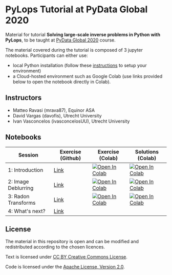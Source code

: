# PyLops Tutorial at PyData Global 2020

Material for tutorial **Solving large-scale inverse problems in Python with PyLops**, to be taught
at [PyData Global 2020](https://global.pydata.org) course.

The material covered during the tutorial is composed of 3 jupyter notebooks. Participants can either use:

- local Python installation (follow these [instructions](https://pylops.readthedocs.io/en/latest/installation.html)
to setup your environment)
- a Cloud-hosted environment such as Google Colab (use links provided below to open the notebook
directly in Colab).

## Instructors

- Matteo Ravasi (mrava87), Equinor ASA
- David Vargas (davofis), Utrecht University
- Ivan Vasconcelos (ivasconcelosUU), Utrecht University


## Notebooks

| Session   | Exercise (Github) | Exercise (Colab) | Solutions (Colab) |
|-----------|------------------|------------------|------------------|
| 1: Introduction | [Link](Intro.ipynb) | [![Open In Colab](https://colab.research.google.com/assets/colab-badge.svg)](https://colab.research.google.com/github/mrava87/pylops_pydata2020/blob/master/Intro.ipynb)  | [![Open In Colab](https://colab.research.google.com/assets/colab-badge.svg)](https://colab.research.google.com/github/mrava87/pylops_pydata2020/blob/master/solutions_colab/Intro.ipynb)  |
| 2: Image Deblurring | [Link](Deblurring.ipynb) | [![Open In Colab](https://colab.research.google.com/assets/colab-badge.svg)](https://colab.research.google.com/github/mrava87/pylops_pydata2020/blob/master/Deblurring.ipynb)  | [![Open In Colab](https://colab.research.google.com/assets/colab-badge.svg)](https://colab.research.google.com/github/mrava87/pylops_pydata2020/blob/master/solutions_colab/Deblurring.ipynb)  |
| 3: Radon Transforms | [Link](Radon.ipynb) | [![Open In Colab](https://colab.research.google.com/assets/colab-badge.svg)](https://colab.research.google.com/github/mrava87/pylops_pydata2020/blob/master/Radon.ipynb)  | [![Open In Colab](https://colab.research.google.com/assets/colab-badge.svg)](https://colab.research.google.com/github/mrava87/pylops_pydata2020/blob/master/solutions_colab/Radon.ipynb)  |
| 4: What's next? | [Link](Whatsnext.ipynb) |   |


## License
The material in this repository is open and can be modified and redistributed according to the chosen licences.

Text is licensed under [CC BY Creative Commons License](http://creativecommons.org/licenses/by/4.0/).

Code is licensed under the [Apache License, Version 2.0](http://www.apache.org/licenses/LICENSE-2.0).


